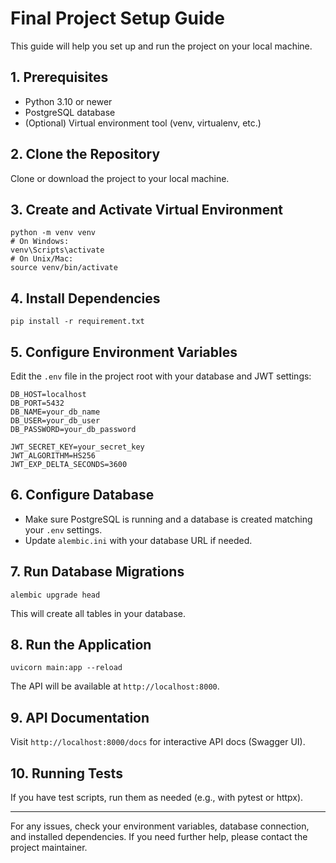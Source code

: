 # Final Project Setup Guide

This guide will help you set up and run the project on your local machine.

## 1. Prerequisites
- Python 3.10 or newer
- PostgreSQL database
- (Optional) Virtual environment tool (venv, virtualenv, etc.)

## 2. Clone the Repository
Clone or download the project to your local machine.

## 3. Create and Activate Virtual Environment
```
python -m venv venv
# On Windows:
venv\Scripts\activate
# On Unix/Mac:
source venv/bin/activate
```

## 4. Install Dependencies
```
pip install -r requirement.txt
```

## 5. Configure Environment Variables
Edit the `.env` file in the project root with your database and JWT settings:
```
DB_HOST=localhost
DB_PORT=5432
DB_NAME=your_db_name
DB_USER=your_db_user
DB_PASSWORD=your_db_password

JWT_SECRET_KEY=your_secret_key
JWT_ALGORITHM=HS256
JWT_EXP_DELTA_SECONDS=3600
```

## 6. Configure Database
- Make sure PostgreSQL is running and a database is created matching your `.env` settings.
- Update `alembic.ini` with your database URL if needed.

## 7. Run Database Migrations
```
alembic upgrade head
```
This will create all tables in your database.

## 8. Run the Application
```
uvicorn main:app --reload
```
The API will be available at `http://localhost:8000`.

## 9. API Documentation
Visit `http://localhost:8000/docs` for interactive API docs (Swagger UI).

## 10. Running Tests
If you have test scripts, run them as needed (e.g., with pytest or httpx).

---

For any issues, check your environment variables, database connection, and installed dependencies. If you need further help, please contact the project maintainer.

